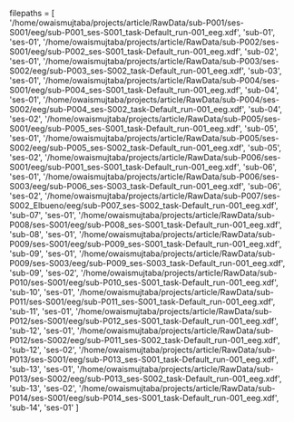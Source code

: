filepaths = [   
    '/home/owaismujtaba/projects/article/RawData/sub-P001/ses-S001/eeg/sub-P001_ses-S001_task-Default_run-001_eeg.xdf', 'sub-01', 'ses-01',
    '/home/owaismujtaba/projects/article/RawData/sub-P002/ses-S001/eeg/sub-P002_ses-S001_task-Default_run-001_eeg.xdf', 'sub-02', 'ses-01',
    '/home/owaismujtaba/projects/article/RawData/sub-P003/ses-S002/eeg/sub-P003_ses-S002_task-Default_run-001_eeg.xdf', 'sub-03', 'ses-01',
    '/home/owaismujtaba/projects/article/RawData/sub-P004/ses-S001/eeg/sub-P004_ses-S001_task-Default_run-001_eeg.xdf', 'sub-04', 'ses-01',
    '/home/owaismujtaba/projects/article/RawData/sub-P004/ses-S002/eeg/sub-P004_ses-S002_task-Default_run-001_eeg.xdf', 'sub-04', 'ses-02',
    '/home/owaismujtaba/projects/article/RawData/sub-P005/ses-S001/eeg/sub-P005_ses-S001_task-Default_run-001_eeg.xdf', 'sub-05', 'ses-01',
    '/home/owaismujtaba/projects/article/RawData/sub-P005/ses-S002/eeg/sub-P005_ses-S002_task-Default_run-001_eeg.xdf', 'sub-05', 'ses-02',
    '/home/owaismujtaba/projects/article/RawData/sub-P006/ses-S001/eeg/sub-P001_ses-S001_task-Default_run-001_eeg.xdf', 'sub-06', 'ses-01',
    '/home/owaismujtaba/projects/article/RawData/sub-P006/ses-S003/eeg/sub-P006_ses-S003_task-Default_run-001_eeg.xdf', 'sub-06', 'ses-02',
    '/home/owaismujtaba/projects/article/RawData/sub-P007/ses-S002_Elbueno/eeg/sub-P007_ses-S002_task-Default_run-001_eeg.xdf', 'sub-07', 'ses-01',
    '/home/owaismujtaba/projects/article/RawData/sub-P008/ses-S001/eeg/sub-P008_ses-S001_task-Default_run-001_eeg.xdf', 'sub-08', 'ses-01',
    '/home/owaismujtaba/projects/article/RawData/sub-P009/ses-S001/eeg/sub-P009_ses-S001_task-Default_run-001_eeg.xdf', 'sub-09', 'ses-01',
    '/home/owaismujtaba/projects/article/RawData/sub-P009/ses-S003/eeg/sub-P009_ses-S003_task-Default_run-001_eeg.xdf', 'sub-09', 'ses-02',
    '/home/owaismujtaba/projects/article/RawData/sub-P010/ses-S001/eeg/sub-P010_ses-S001_task-Default_run-001_eeg.xdf', 'sub-10', 'ses-01',
    '/home/owaismujtaba/projects/article/RawData/sub-P011/ses-S001/eeg/sub-P011_ses-S001_task-Default_run-001_eeg.xdf', 'sub-11', 'ses-01',
    '/home/owaismujtaba/projects/article/RawData/sub-P012/ses-S001/eeg/sub-P012_ses-S001_task-Default_run-001_eeg.xdf', 'sub-12', 'ses-01',
    '/home/owaismujtaba/projects/article/RawData/sub-P012/ses-S002/eeg/sub-P011_ses-S002_task-Default_run-001_eeg.xdf', 'sub-12', 'ses-02',
    '/home/owaismujtaba/projects/article/RawData/sub-P013/ses-S001/eeg/sub-P013_ses-S001_task-Default_run-001_eeg.xdf', 'sub-13', 'ses-01',
    '/home/owaismujtaba/projects/article/RawData/sub-P013/ses-S002/eeg/sub-P013_ses-S002_task-Default_run-001_eeg.xdf', 'sub-13', 'ses-02',
    '/home/owaismujtaba/projects/article/RawData/sub-P014/ses-S001/eeg/sub-P014_ses-S001_task-Default_run-001_eeg.xdf', 'sub-14', 'ses-01'
]